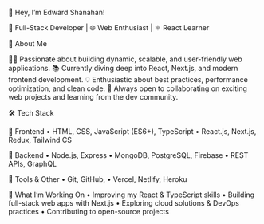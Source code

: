 👋 Hey, I’m Edward Shanahan!

🚀 Full-Stack Developer | 🌐 Web Enthusiast | ⚛️ React Learner

🚀 About Me

👨‍💻 Passionate about building dynamic, scalable, and user-friendly web applications.
📚 Currently diving deep into React, Next.js, and modern frontend development.
💡 Enthusiastic about best practices, performance optimization, and clean code.
🤝 Always open to collaborating on exciting web projects and learning from the dev community.

🛠 Tech Stack

🔹 Frontend
	•	HTML, CSS, JavaScript (ES6+), TypeScript
	•	React.js, Next.js, Redux, Tailwind CS

🔹 Backend
	•	Node.js, Express
	•	MongoDB, PostgreSQL, Firebase
	•	REST APIs, GraphQL

🔹 Tools & Other
	•	Git, GitHub,
	•	Vercel, Netlify, Heroku
	

🚀 What I’m Working On
	•	Improving my React & TypeScript skills
	•	Building full-stack web apps with Next.js
	•	Exploring cloud solutions & DevOps practices
	•	Contributing to open-source projects
